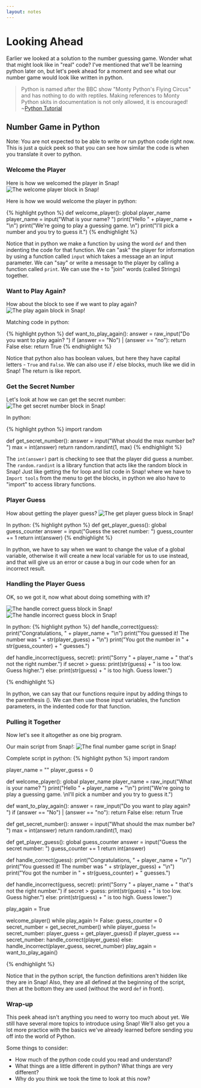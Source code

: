 ```yaml
---
layout: notes
---
```

# Looking Ahead
Earlier we looked at a solution to the number guessing game.  Wonder what that might look like in "real" code?  I've mentioned that we'll be learning python later on, but let's peek ahead for a moment and see what our number game would look like written in python.

<blockquote>
Python is named after the BBC show "Monty Python's Flying Circus" and has nothing to do with reptiles. Making references to Monty Python skits in documentation is not only allowed, it is encouraged!
~<a href="https://docs.python.org/2.7/tutorial/index.html">Python Tutorial</a>
</blockquote>


## Number Game in Python
Note:  You are not expected to be able to write or run python code right now.  This is just a quick peek so that you can see how similar the code is when you translate it over to python.


### Welcome the Player
Here is how we welcomed the player in Snap!
<img src="../assets/images/number-guessing/welcome-player.png" alt="The welcome player block in Snap!">

Here is how we would welcome the player in python:

{% highlight python %}
def welcome_player():
    global player_name
    player_name = input("What is your name? ")
    print("Hello " + player_name + "\n")
    print("We're going to play a guessing game. \n")
    print("I'll pick a number and you try to guess it.")
{% endhighlight %}

Notice that in python we make a function by using the word `def` and then indenting the code for that function.  We can "ask" the player for information by using a function called `input` which takes a message an an input parameter.  We can "say" or write a message to the player by calling a function called `print`.  We can use the `+` to "join" words (called Strings) together.


### Want to Play Again?
How about the block to see if we want to play again?
<img src="../assets/images/number-guessing/play-again.png" alt="The play again block in Snap!">

Matching code in python:

{% highlight python %}
def want_to_play_again():
    answer = raw_input("Do you want to play again? ")
    if (answer == "No") | (answer == "no"):
        return False
    else:
        return True
{% endhighlight %}

Notice that python also has boolean values, but here they have capital letters - `True` and `False`.  We can also use if / else blocks, much like we did in Snap!  The return is like report.

### Get the Secret Number
Let's look at how we can get the secret number:
<img src="../assets/images/number-guessing/get-secret.png" alt="The get secret number block in Snap!">

In python:

{% highlight python %}
import random

def get_secret_number():
    answer = input("What should the max number be? ")
    max = int(answer)
    return random.randint(1, max)
{% endhighlight %}

The `int(answer)` part is checking to see that the player did guess a number.  The `random.randint` is a library function that acts like the random block in Snap!  Just like getting the for loop and list code in Snap! where we have to `Import tools` from the menu to get the blocks, in python we also have to "import" to access library functions.

### Player Guess
How about getting the player guess?
<img src="../assets/images/number-guessing/get-guess.png" alt="The get player guess block in Snap!">

In python:
{% highlight python %}
def get_player_guess():
    global guess_counter
    answer = input("Guess the secret number: ")
    guess_counter += 1
    return int(answer)
{% endhighlight %}

In python, we have to say when we want to change the value of a global variable, otherwise it will create a new local variable for us to use instead, and that will give us an error or cause a bug in our code when for an incorrect result.

### Handling the Player Guess
OK, so we got it, now what about doing something with it?

<img src="../assets/images/number-guessing/handle-correct.png" alt="The handle correct guess block in Snap!">

<img src="../assets/images/number-guessing/handle-incorrect.png" alt="The handle incorrect guess block in Snap!">

In python:
{% highlight python %}
def handle_correct(guess):
    print("Congratulations, " + player_name + "\n")
    print("You guessed it! The number was " + str(player_guess) + "\n")
    print("You got the number in " + str(guess_counter) + " guesses.")

def handle_incorrect(guess, secret):
    print("Sorry " + player_name + " that's not the right number.")
    if secret > guess:
        print(str(guess) + " is too low. Guess higher.")
    else:
        print(str(guess) + " is too high. Guess lower.")

{% endhighlight %}

In python, we can say that our functions require input by adding things to the parenthesis ().  We can then use those input variables, the function parameters, in the indented code for that function.

### Pulling it Together
Now let's see it altogether as one big program.

Our main script from Snap!:
<img src="../assets/images/number-guessing/main-script.png" alt="The final number game script in Snap!">  

Complete script in python:
{% highlight python %}
import random


player_name = ""
player_guess = 0

def welcome_player():
    global player_name
    player_name = raw_input("What is your name? ")
    print("Hello " + player_name + "\n")
    print("We're going to play a guessing game. \nI'll pick a number and you try to guess it.")

def want_to_play_again():
    answer = raw_input("Do you want to play again? ")
    if (answer == "No") | (answer == "no"):
        return False
    else:
        return True

def get_secret_number():
    answer = input("What should the max number be? ")
    max = int(answer)
    return random.randint(1, max)

def get_player_guess():
    global guess_counter
    answer = input("Guess the secret number: ")
    guess_counter += 1
    return int(answer)

def handle_correct(guess):
    print("Congratulations, " + player_name + "\n")
    print("You guessed it! The number was " + str(player_guess) + "\n")
    print("You got the number in " + str(guess_counter) + " guesses.")

def handle_incorrect(guess, secret):
    print("Sorry " + player_name + " that's not the right number.")
    if secret > guess:
        print(str(guess) + " is too low. Guess higher.")
    else:
        print(str(guess) + " is too high. Guess lower.")


play_again = True

welcome_player()
while play_again != False:
    guess_counter = 0
    secret_number = get_secret_number()
    while player_guess != secret_number:
        player_guess = get_player_guess()
        if player_guess == secret_number:
            handle_correct(player_guess)
        else:
            handle_incorrect(player_guess, secret_number)
    play_again = want_to_play_again()

{% endhighlight %}

Notice that in the python script, the function definitions aren't hidden like they are in Snap!  Also, they are all defined at the beginning of the script, then at the bottom they are used (without the word `def` in front).

### Wrap-up
This peek ahead isn't anything you need to worry too much about yet.  We still have several more topics to introduce using Snap! We'll also get you a lot more practice with the basics we've already learned before sending you off into the world of Python.

Some things to consider:

- How much of the python code could you read and understand?
- What things are a little different in python?  What things are very different?
- Why do you think we took the time to look at this now?
